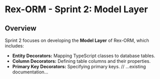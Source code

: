 # Rex-ORM - Sprint 2: Model Layer

## Overview

Sprint 2 focuses on developing the **Model Layer** of Rex-ORM, which includes:

- **Entity Decorators:** Mapping TypeScript classes to database tables.
- **Column Decorators:** Defining table columns and their properties.
- **Primary Key Decorators:** Specifying primary keys.
// ...existing documentation...
